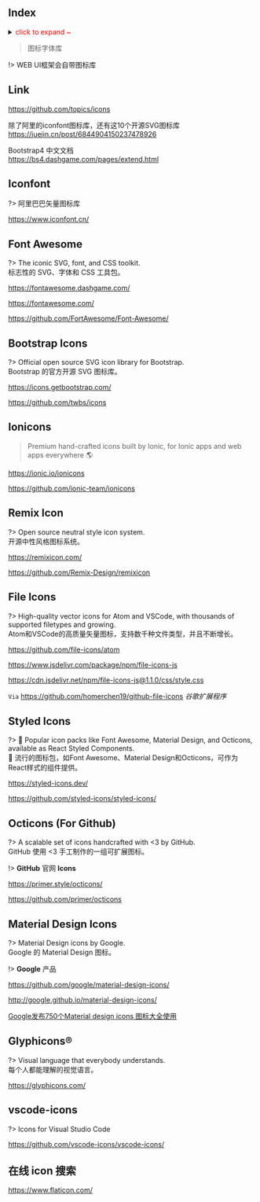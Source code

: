 ## Index <i class="ri-rocket-line"></i>


<details>
<summary><span style="color:red">click to expand ~</span></summary>

> 图标 （本文档使用中的 Icon）

| Name                                                         | Preview                                                      | Code                                                         | Size class                                                   | Color class |
| ------------------------------------------------------------ | ------------------------------------------------------------ | ------------------------------------------------------------ | ------------------------------------------------------------ | ----------- |
| <i class="ri-links-line"></i> [Iconfont - 阿里巴巴矢量图标库](/front-end/?id=iconfont-阿里巴巴矢量图标库) | <i class="iconfont icon-mysql"></i>                          | `<i class="iconfont icon-mysql"></i>`                        |                                                              |             |
| <i class="ri-links-line"></i> [Font Awesome](/front-end/?id=) | <i class="fa fa-link"></i><br /><i class="fa fa-link fa-lg"></i> | `<i class="fa fa-link"></i>`<br />`<i class="fa fa-link fa-lg"></i>` | `fa-lg` `fa-2x` `fa-3x` `fa-4x` `fa-5x`                      |             |
| <i class="ri-links-line"></i> [Bootstrap Icons](/front-end/?id=bootstrap-icons) | <i class="bi bi-link-45deg"></i>                             | `<i class="bi bi-link-45deg"></i>`                           |                                                              |             |
| <i class="ri-links-line"></i> [Remix Icon](/front-end/?id=remix-icon) | <i class="ri-links-line"></i><br /><i class="ri-link"></i>   | `<i class="ri-links-line"></i>`<br />`<i class="ri-link"></i>` | `ri-fw` `ri-xxs` `ri-xs` `ri-sm` `ri-1x` `ri-lg` `ri-xl` `ri-2x`  `ri-3x` ... `ri-10x` [<i class="fa fa-external-link"></i>](https://github.com/Remix-Design/RemixIcon/blob/master/README_CN.md#%E5%A4%A7%E5%B0%8F) |             |
| <i class="ri-links-line"></i> ❤️ [File Icons](/front-end/?id=file-icons) | <span class="icon octicon-file docker-icon dark-blue"></span> | `<span class="icon octicon-file docker-icon dark-blue "></span>` |                                                              |             |
| <i class="ri-links-line"></i> [Styled Icons](/front-end/?id=styled-icons) | <img height="14" width="14" src="https://cdn.jsdelivr.net/npm/simple-icons@v6/icons/travisci.svg" class="img-icon"/> | `<img height="14" width="14" src="https://cdn.jsdelivr.net/npm/simple-icons@v6/icons/travisci.svg" class="img-icon"/>` |                                                              |             |


?> 语法： > `light-*`,`medium-*`,`dark-*`（\* 用 *color name* 替换）<br /><br />
<i class="ri-fire-line light-red"></i>
<i class="ri-fire-line medium-red"></i>
<i class="ri-fire-line dark-red"></i> red |
<i class="ri-fire-line light-green"></i>
<i class="ri-fire-line medium-green"></i>
<i class="ri-fire-line dark-green"></i> green |
<i class="ri-fire-line light-yellow"></i>
<i class="ri-fire-line medium-yellow"></i>
<i class="ri-fire-line dark-yellow"></i> yellow |<br />
<i class="ri-fire-line light-blue"></i>
<i class="ri-fire-line medium-blue"></i>
<i class="ri-fire-line dark-blue"></i> blue |
<i class="ri-fire-line light-maroon"></i>
<i class="ri-fire-line medium-maroon"></i>
<i class="ri-fire-line dark-maroon"></i> maroon |
<i class="ri-fire-line light-purple"></i>
<i class="ri-fire-line medium-purple"></i>
<i class="ri-fire-line dark-purple"></i> purple |<br />
<i class="ri-fire-line light-orange"></i>
<i class="ri-fire-line medium-orange"></i>
<i class="ri-fire-line dark-orange"></i> orange |
<i class="ri-fire-line light-cyan"></i>
<i class="ri-fire-line medium-cyan"></i>
<i class="ri-fire-line dark-cyan"></i> cyan |
<i class="ri-fire-line light-pink"></i>
<i class="ri-fire-line medium-pink"></i>
<i class="ri-fire-line dark-pink"></i> pink |<br />
<i class="ri-fire-line theme-colour-check"></i> theme-colour-check


| 图标                                         | 语境             | 代码                                         |
| -------------------------------------------- | ---------------- | -------------------------------------------- |
| <i class="fa fa-github fa-lg"></i>           | GitHub           | `<i class="fa fa-github fa-lg"></i>`         |
| <i class="fa fa-gitlab medium-orange"></i>   | GitLab           | `<i class="fa fa-gitlab medium-orange"></i>` |
| <i class="fa fa-firefox fa-lg"></i>          | 浏览器           | `<i class="fa fa-firefox"></i>`              |
| <i class="fa fa-chrome fa-lg"></i>           | 浏览器           | `<i class="fa fa-chrome"></i>`               |
| <i class="fa fa-edge fa-lg"></i>             | 浏览器           | `<i class="fa fa-edge"></i>`                 |
| <i class="fa fa-linux fa-lg"></i>            | 操作系统         | `<i class="fa fa-linux"></i>`                |
| <i class="fa fa-windows fa-lg"></i>          | 操作系统         | `<i class="fa fa-windows"></i>`              |
| <i class="fa fa-apple fa-lg"></i>            | 操作系统         | `<i class="fa fa-apple"></i>`                |
| <i class="fa fa-android fa-lg"></i>          | 操作系统         | `<i class="fa fa-android"></i>`              |
| <i class="fa fa-skype fa-lg"></i>            | SKYPE            | `<i class="fa fa-skype"></i>`                |
| <i class="fa fa-bug fa-lg"></i>              | 异常             | `<i class="fa fa-bug"></i>`                  |
| <i class="fa fa-book fa-lg"></i>             | 书籍/手册        | `<i class="fa fa-book"></i>`                 |
| <i class="fa fa-list-ul fa-lg"></i>          | 目录             | `<i class="fa fa-list-ul"></i>`              |
| <i class="fa fa-code fa-lg"></i>             | 代码             | `<i class="fa fa-code"></i>`                 |
| <i class="fa fa-filter fa-lg"></i>           | 筛选             | `<i class="fa fa-filter"></i>`               |
| <i class="fa fa-hand-grab-o fa-lg"></i>      | 加油             | `<i class="fa fa-hand-grab-o"></i>`          |
| <i class="fa fa-home fa-lg"></i>             | 主页（中文）     | `<i class="fa fa-home"></i>`                 |
| <i class="fa fa-laptop fa-lg"></i>           | homepage（英文） | `<i class="fa fa-laptop"></i>`               |
| <i class="fa fa-language fa-lg"></i>         | 语言             | `<i class="fa fa-language"></i>`             |
| <i class="fa fa-retweet fa-lg"></i>          | 转发             | `<i class="fa fa-retweet"></i>`              |
| <i class="fa fa-share fa-lg"></i>            | 分享             | `<i class="fa fa-share"></i>`                |
| <i class="fa fa-share-alt fa-lg"></i>        | 分享             | `<i class="fa fa-share-alt"></i>`            |
| <i class="fa fa-search fa-lg"></i>           | 搜索             | `<i class="fa fa-search"></i>`               |
| <i class="fa fa-sticky-note-o fa-lg"></i>    | 便签             | `<i class="fa fa-sticky-note-o"></i>`        |
| <i class="fa fa-terminal fa-lg"></i>         | 终端             | `<i class="fa fa-terminal"></i>`             |
| <i class="fa fa-tasks fa-lg"></i>            | 任务             | `<i class="fa fa-tasks"></i>`                |
| <i class="fa fa-thumbs-o-up fa-lg"></i>      | 点赞             | `<i class="fa fa-thumbs-o-up"></i>`          |
| <i class="fa fa-universal-access fa-lg"></i> | 普及             | `<i class="fa fa-universal-access"></i>`     |
| <i class="fa fa-warning fa-lg"></i>          | 注意             | `<i class="fa fa-warning"></i>`              |
| <i class="fa fa-hand-o-right fa-lg"></i>     | 详见             | `<i class="fa fa-hand-o-right"></i>`         |
| <i class="fa fa-external-link fa-lg"></i>    | 外部链接         | `<i class="fa fa-external-link"></i>`        |
| <i class="fa fa-link fa-lg"></i>             | 内部链接         | `<i class="fa fa-link"></i>`                 |
| <i class="fa fa-question fa-lg"></i>         | 帮助             | `<i class="fa fa-question"></i>`             |
| <i class="fa fa-paw fa-lg"></i>              | 百度             | `<i class="fa fa-paw"></i>`                  |
| <i class="fa fa-info-circle fa-lg"></i>      | 关于             | `<i class="fa fa-info-circle"></i>`          |
| <i class="fa fa-sliders fa-lg"></i>          | 常规设置         | `<i class="fa fa-sliders"></i>`              |
| <i class="fa fa-shopping-cart fa-lg"></i>    | 收费/非免费      | `<i class="fa fa-shopping-cart"></i>`        |



| 图标                                 | 语境      | 代码                                   |
| ------------------------------------ | --------- | -------------------------------------- |
| <i class="bi bi-ladder"></i>         | 梯子      | `<i class="bi bi-ladder"></i>`         |
| <i class="bi bi-book"></i>           | 书籍/手册 | `<i class="bi bi-book"></i>`           |
| <i class="bi bi-filetype-html"></i>  | 文件      | `<i class="bi bi-filetype-html"></i>`  |
| <i class="bi bi-hand-thumbs-up"></i> | 点赞      | `<i class="bi bi-hand-thumbs-up"></i>` |



| 图标                                       | 语境           | 代码                                         |
| ------------------------------------------ | -------------- | -------------------------------------------- |
| <i class="ri-external-link-fill"></i>      | 外部链接       | `<i class="ri-external-link-fill"></i>`      |
| <i class="ri-link"></i>                    | 内部链接       | `<i class="ri-link"></i>`                    |
| <i class="ri-link-unlink"></i>             | 内部链接       | `<i class="ri-link-unlink"></i>`             |
| <i class="ri-links-fill"></i>              | 内部链接       | `<i class="ri-links-fill"></i>`              |
| <i class="ri-apple-line"></i>              | 操作系统       | `<i class="ri-apple-line"></i>`              |
| <i class="ri-android-line"></i>            | 操作系统       | `<i class="ri-android-line"></i>`            |
| <i class="ri-app-store-line"></i>          | 苹果应用市场   | `<i class="ri-app-store-line"></i>`          |
| <i class="ri-google-play-line"></i>        | 谷歌应用市场   | `<i class="ri-google-play-line"></i>`        |
| <i class="ri-todo-line"></i>               | 待办           | `<i class="ri-todo-line"></i>`               |
| <i class="ri-fire-line light-red"></i>     | 热点           | `<i class="ri-fire-line light-red"></i>`     |
| <i class="ri-archive-line light-blue"></i> | 归档/ 停止更新 | `<i class="ri-archive-line light-blue"></i>` |



| 图标                                                         | 代码                                                         | Stylesheets |
| ------------------------------------------------------------ | ------------------------------------------------------------ | ----------- |
| <span class="icon octicon-file github-icon"></span>          | `<span class="icon octicon-file github-icon"></span>`        | 原有        |
| <span class="icon octicon-file vue-icon light-green"></span> | `<span class="icon octicon-file vue-icon light-green"></span>` | 原有        |
| <span class="icon octicon-file js-icon medium-yellow"></span> | `<span class="icon octicon-file js-icon medium-yellow"></span>` | 原有        |
| <span class="icon octicon-file editorconfig-icon medium-orange"></span> | `<span class="icon octicon-file editorconfig-icon medium-orange"></span>` | 原有        |
| <span class="icon octicon-file git-icon medium-red"></span>  | `<span class="icon octicon-file git-icon medium-red"></span>` | 原有        |
| <span class="icon octicon-file php-icon dark-blue"></span>   | `<span class="icon octicon-file php-icon dark-blue"></span>` | 原有        |
| <span class="icon octicon-file npm-icon medium-red"></span>  | `<span class="icon octicon-file npm-icon medium-red"></span>` | 原有        |
| <span class="icon octicon-file css3-icon medium-blue"></span> | `<span class="icon octicon-file css3-icon medium-blue"></span>` | 原有        |
| <span class="icon octicon-file composer-icon medium-yellow"></span> | `<span class="icon octicon-file composer-icon medium-yellow"></span>` | 原有        |
| <span class="icon octicon-file markdown-icon medium-blue"></span> | `<span class="icon octicon-file markdown-icon medium-blue"></span>` | 原有        |
| <span class="icon octicon-file html5-icon medium-orange "></span> | `<span class="icon octicon-file html5-icon medium-orange "></span>` | 原有        |
| <span class="icon octicon-file svg-icon dark-yellow"></span> | `<span class="icon octicon-file svg-icon dark-yellow"></span>` | 原有        |
| <span class="icon octicon-file book-icon medium-blue"></span> | `<span class="icon octicon-file book-icon medium-blue"></span>` | 原有        |
| <span class="icon octicon-file docker-icon dark-blue"></span> | `<span class="icon octicon-file docker-icon dark-blue"></span>` | 原有        |
| <span class="icon octicon-file mysql-icon dark-blue"></span> | `<span class="icon octicon-file mysql-icon dark-blue"></span>` | 自定义      |
| <span class="icon octicon-file redis-icon medium-red"></span> | `<span class="icon octicon-file redis-icon medium-red"></span>` | 自定义      |

</details>



> 图标字体库

!>
WEB UI框架会自带图标库



## Link <i class="ri-link"></i>

<i class="fa fa-github fa-lg"></i> <i class="fa fa-search"></i> https://github.com/topics/icons

除了阿里的iconfont图标库，还有这10个开源SVG图标库  
https://juejin.cn/post/6844904150237478926

Bootstrap4 中文文档  
https://bs4.dashgame.com/pages/extend.html



## Iconfont

?>
阿里巴巴矢量图标库

<i class="fa fa-laptop"></i> https://www.iconfont.cn/



## Font Awesome <i class="ri-fire-line light-red"></i>

?> The iconic SVG, font, and CSS toolkit.<br><i class="fa fa-language dark-yellow"></i> 标志性的 SVG、字体和 CSS 工具包。



<i class="fa fa-home fa-lg"></i> https://fontawesome.dashgame.com/

<i class="fa fa-laptop"></i> https://fontawesome.com/

<i class="fa fa-github fa-lg"></i> https://github.com/FortAwesome/Font-Awesome/



## Bootstrap Icons

?> Official open source SVG icon library for Bootstrap.<br><i class="fa fa-language dark-yellow"></i> Bootstrap 的官方开源 SVG 图标库。

<i class="fa fa-laptop"></i> https://icons.getbootstrap.com/

<i class="fa fa-github fa-lg"></i> https://github.com/twbs/icons



## Ionicons

> Premium hand-crafted icons built by Ionic, for Ionic apps and web apps everywhere 🌎

<i class="fa fa-laptop"></i> https://ionic.io/ionicons

<i class="fa fa-github fa-lg"></i> https://github.com/ionic-team/ionicons



## Remix Icon <i class="ri-fire-line light-red"></i>

?> Open source neutral style icon system.<br><i class="fa fa-language dark-yellow"></i> 开源中性风格图标系统。

<i class="fa fa-laptop"></i> https://remixicon.com/

<i class="fa fa-github fa-lg"></i> https://github.com/Remix-Design/remixicon



## File Icons

?> High-quality vector icons for Atom and VSCode, with thousands of supported filetypes and growing.<br><i class="fa fa-language dark-yellow"></i> Atom和VSCode的高质量矢量图标，支持数千种文件类型，并且不断增长。



<i class="fa fa-github fa-lg"></i> https://github.com/file-icons/atom

<span class="icon octicon-file npm-icon medium-red "></span> https://www.jsdelivr.com/package/npm/file-icons-js

<span class="icon octicon-file css3-icon medium-blue "></span> https://cdn.jsdelivr.net/npm/file-icons-js@1.1.0/css/style.css

`Via` <i class="fa fa-github fa-lg"></i> https://github.com/homerchen19/github-file-icons *谷歌扩展程序*



## Styled Icons <i class="ri-fire-line light-red"></i>

?> 💅 Popular icon packs like Font Awesome, Material Design, and Octicons, available as React Styled Components.<br><i class="fa fa-language dark-yellow"></i> 💅 流行的图标包，如Font Awesome、Material Design和Octicons，可作为React样式的组件提供。



<i class="fa fa-laptop"></i> https://styled-icons.dev/

<i class="fa fa-github fa-lg"></i> https://github.com/styled-icons/styled-icons/



## Octicons (For Github)

?> A scalable set of icons handcrafted with <3 by GitHub.  
<i class="bi bi-translate dark-yellow"></i> GitHub 使用 <3 手工制作的一组可扩展图标。

!> **GitHub** 官网 **Icons**

<i class="fa fa-laptop"></i> https://primer.style/octicons/

<i class="fa fa-github fa-lg"></i> https://github.com/primer/octicons



## Material Design Icons

?> Material Design icons by Google.<br><i class="bi bi-translate dark-yellow"></i> Google 的 Material Design 图标。

!> <i class="bi bi-ladder"></i> **Google** 产品

<i class="fa fa-github fa-lg"></i> https://github.com/google/material-design-icons/

http://google.github.io/material-design-icons/



[Google发布750个Material design icons 图标大全使用](https://gooyuit.blog.csdn.net/article/details/80407804)



## Glyphicons® 

?> Visual language that everybody understands.<br><i class="fa fa-language dark-yellow"></i> 每个人都能理解的视觉语言。



<i class="fa fa-laptop"></i>  <i class="fa fa-shopping-cart"></i> https://glyphicons.com/



## vscode-icons

?> Icons for Visual Studio Code

<i class="fa fa-github fa-lg"></i> https://github.com/vscode-icons/vscode-icons/



## 在线 icon 搜索

https://www.flaticon.com/

